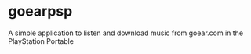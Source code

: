 goearpsp
========

A simple application to listen and download music from goear.com in the PlayStation Portable
